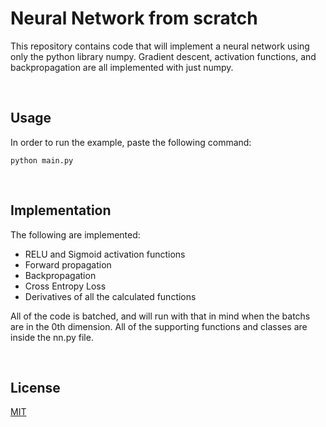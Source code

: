 # Neural Network from scratch

This repository contains code that will implement a neural network using only the python library numpy. Gradient descent, activation functions, and backpropagation are all implemented with just numpy.

<br>

## Usage

In order to run the example, paste the following command:

`python main.py`

<br>

## Implementation

The following are implemented:

- RELU and Sigmoid activation functions
- Forward propagation
- Backpropagation
- Cross Entropy Loss
- Derivatives of all the calculated functions

All of the code is batched, and will run with that in mind when the batchs are in the 0th dimension. All of the supporting functions and classes are inside the nn.py file.

<br>

## License

[MIT](<https://github.com/thksrc/nn_scratch/blob/master/LICENSE>)

# <br>



<br>


